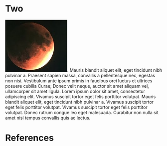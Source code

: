 ---
---

# Two

![la lune](lalune.jpg "Voyage to the moon"). Mauris blandit aliquet elit, eget tincidunt nibh pulvinar a. Praesent sapien massa, convallis a pellentesque nec, egestas non nisi. Vestibulum ante ipsum primis in faucibus orci luctus et ultrices posuere cubilia Curae; Donec velit neque, auctor sit amet aliquam vel, ullamcorper sit amet ligula. Lorem ipsum dolor sit amet, consectetur adipiscing elit. Vivamus suscipit tortor eget felis porttitor volutpat. Mauris blandit aliquet elit, eget tincidunt nibh pulvinar a. Vivamus suscipit tortor eget felis porttitor volutpat. Vivamus suscipit tortor eget felis porttitor volutpat. Donec rutrum congue leo eget malesuada. Curabitur non nulla sit amet nisl tempus convallis quis ac lectus.

# References